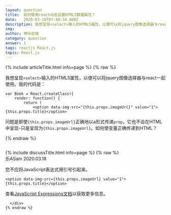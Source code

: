 ```yaml
---
layout: question
title:  如何使用react动态设置HTML5数据属性？
date:   2020-03-18T07:49:34.000Z
description: 我想呈现<select>输入的HTML5属性，以便可以将jquery图像选择器与react一起使用。我的代码是：var Book = React.cr...
img: 
author: 神乐前端
category: question
answer: 1
tags: reactjs React.js
topic: React.js
---
```

<div class="article-root">
  <div class="article">
    {% include articleTitle.html info=page %}
    {% raw %}
    <div class="article-content"><p><font style="vertical-align: inherit;"><font style="vertical-align: inherit;">我想呈现</font></font><code>&lt;select&gt;</code><font style="vertical-align: inherit;"><font style="vertical-align: inherit;">输入</font><font style="vertical-align: inherit;">的HTML5属性，</font><font style="vertical-align: inherit;">以便可以将jquery图像选择器与react一起使用。</font><font style="vertical-align: inherit;">我的代码是：</font></font></p>

<pre><code>var Book = React.createClass({<font></font>
    render: function() {<font></font>
        return (<font></font>
            &lt;option data-img-src="{this.props.imageUrl}" value="1"&gt;{this.props.title}&lt;/option&gt;<font></font>
</code></pre>

<p><font style="vertical-align: inherit;"><font style="vertical-align: inherit;">问题是即使</font></font><code>{this.props.imageUrl}</code><font style="vertical-align: inherit;"><font style="vertical-align: inherit;">正确地以a形式传递</font></font><code>prop</code><font style="vertical-align: inherit;"><font style="vertical-align: inherit;">，它也不会在HTML中呈现-只是呈现为</font></font><code>{this.props.imageUrl}</code><font style="vertical-align: inherit;"><font style="vertical-align: inherit;">。</font><font style="vertical-align: inherit;">如何使变量正确传递到HTML？</font></font></p></div>
    {% endraw %}
  </div>
  <p style="height: 0;width:0;overflow: hidden;"> 第2040篇《如何使用react动态设置HTML5数据属性？》来自Winter(https://github.com/aiyld/aiyld.github.io)的站点</p>
  <div class="discuss-wrapper">
    {% include discussTitle.html info=page %}
    {% raw %}
    <div class="discuss-item">
        <div class="discuss-parent">
          <div class="discuss-meta">
            <span class="discuss-user">乐ASam</span>
            <span class="discuss-time">2020.03.18</span>
          </div>
          <div class="discuss-comment"><p><font style="vertical-align: inherit;"><font style="vertical-align: inherit;">您不应将JavaScript表达式用引号引起来。</font></font></p>

<pre><code>&lt;option data-img-src={this.props.imageUrl} value="1"&gt;{this.props.title}&lt;/option&gt;
</code></pre>

<p><font style="vertical-align: inherit;"><font style="vertical-align: inherit;">查看</font></font><a href="http://facebook.github.io/react/docs/jsx-in-depth.html#javascript-expressions"><font style="vertical-align: inherit;"><font style="vertical-align: inherit;">JavaScript Expressions文档</font></font></a><font style="vertical-align: inherit;"><font style="vertical-align: inherit;">以获取更多信息。</font></font></p></div>
        </div>
        
      </div>
    {% endraw %}
  </div>
<div>
